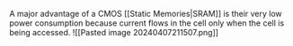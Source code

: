 A major advantage of a CMOS [[Static Memories|SRAM]] is their very low power consumption because current flows in the cell only when the cell is being accessed. 
![[Pasted image 20240407211507.png]]
